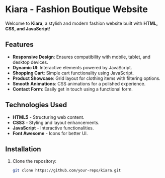 # Kiara - Fashion Boutique Website

Welcome to **Kiara**, a stylish and modern fashion website built with **HTML, CSS, and JavaScript**!

## Features
- **Responsive Design**: Ensures compatibility with mobile, tablet, and desktop devices.
- **Dynamic UI**: Interactive elements powered by JavaScript.
- **Shopping Cart**: Simple cart functionality using JavaScript.
- **Product Showcase**: Grid layout for clothing items with filtering options.
- **Smooth Animations**: CSS animations for a polished experience.
- **Contact Form**: Easily get in touch using a functional form.

## Technologies Used
- **HTML5** - Structuring web content.
- **CSS3** - Styling and layout enhancements.
- **JavaScript** - Interactive functionalities.
- **Font Awesome** - Icons for better UI.

## Installation
1. Clone the repository:
   ```bash
   git clone https://github.com/your-repo/kiara.git
